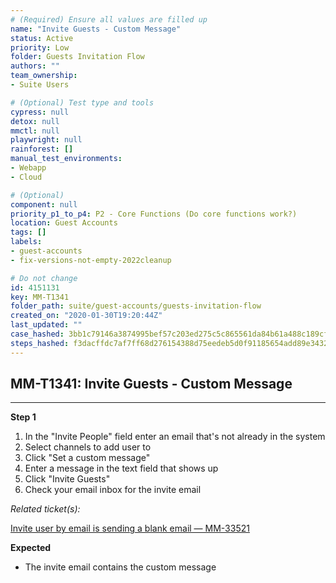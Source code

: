 ```yaml
---
# (Required) Ensure all values are filled up
name: "Invite Guests - Custom Message"
status: Active
priority: Low
folder: Guests Invitation Flow
authors: ""
team_ownership: 
- Suite Users

# (Optional) Test type and tools
cypress: null
detox: null
mmctl: null
playwright: null
rainforest: []
manual_test_environments: 
- Webapp
- Cloud

# (Optional)
component: null
priority_p1_to_p4: P2 - Core Functions (Do core functions work?)
location: Guest Accounts
tags: []
labels: 
- guest-accounts
- fix-versions-not-empty-2022cleanup

# Do not change
id: 4151131
key: MM-T1341
folder_path: suite/guest-accounts/guests-invitation-flow
created_on: "2020-01-30T19:20:44Z"
last_updated: ""
case_hashed: 3bb1c79146a3874995bef57c203ed275c5c865561da84b61a488c189cf67168e387da5df845113f897efe527467b8083
steps_hashed: f3dacffdc7af7ff68d276154388d75eedeb5d0f91185654add89e343208ccd0fb4f3a6a9f4a658f061681f9e59e9091c
---
```


## MM-T1341: Invite Guests - Custom Message

---

**Step 1**

1. In the "Invite People" field enter an email that's not already in the system
2. Select channels to add user to
3. Click "Set a custom message"
4. Enter a message in the text field that shows up
5. Click "Invite Guests"
6. Check your email inbox for the invite email

_Related ticket(s):_

[Invite user by email is sending a blank email — MM-33521](https://mattermost.atlassian.net/browse/MM-33521)

**Expected**

- The invite email contains the custom message
